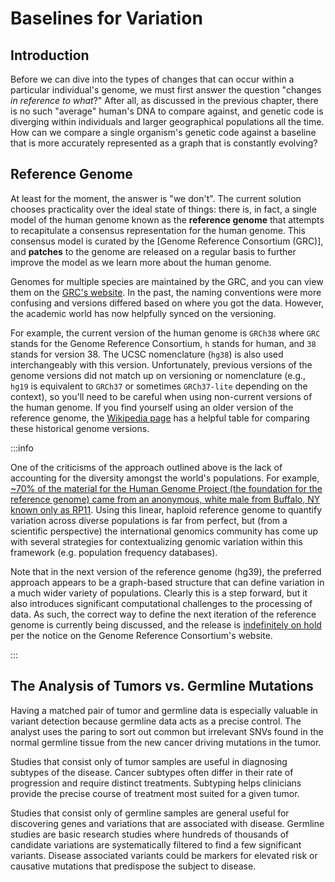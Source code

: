 # Baselines for Variation

## Introduction

Before we can dive into the types of changes that can occur within a particular
individual's genome, we must first answer the question "changes _in reference to what_?"
After all, as discussed in the previous chapter, there is no such "average" human's DNA
to compare against, and genetic code is diverging within individuals and larger
geographical populations all the time. How can we compare a single organism's genetic
code against a baseline that is more accurately represented as a graph that is
constantly evolving?

## Reference Genome 

At least for the moment, the answer is "we don't". The current solution chooses
practicality over the ideal state of things: there is, in fact, a single model of the
human genome known as the **reference genome** that attempts to recapitulate a consensus
representation for the human genome. This consensus model is curated by the [Genome
Reference Consortium (GRC)], and **patches** to the genome are released on a regular
basis to further improve the model as we learn more about the human genome.

Genomes for multiple species are maintained by the GRC, and you can view them on the
[GRC's website](https://www.ncbi.nlm.nih.gov/grc/data). In the past, the naming
conventions were more confusing and versions differed based on where you got the data.
However, the academic world has now helpfully synced on the versioning.

For example, the current version of the human genome is `GRCh38` where `GRC` stands for
the Genome Reference Consortium, `h` stands for human, and `38` stands for version 38.
The UCSC nomenclature (`hg38`) is also used interchangeably with this version.
Unfortunately, previous versions of the genome versions did not match up on versioning
or nomenclature (e.g., `hg19` is equivalent to `GRCh37` or sometimes `GRCh37-lite`
depending on the context), so you'll need to be careful when using non-current versions
of the human genome. If you find yourself using an older version of the reference
genome, the [Wikipedia page](https://en.wikipedia.org/wiki/Reference_genome) has a
helpful table for comparing these historical genome versions.

:::info

One of the criticisms of the approach outlined above is the lack of accounting for the
diversity amongst the world's populations. For example, [~70% of the material for the
Human Genome Project (the foundation for the reference genome) came from an anonymous,
white male from Buffalo, NY known only as RP11][rp11]. Using this linear, haploid
reference genome to quantify variation across diverse populations is far from perfect,
but (from a scientific perspective) the international genomics community has come up with
several strategies for contextualizing genomic variation within this framework (e.g.
population frequency databases).

Note that in the next version of the reference genome (hg39), the preferred approach
appears to be a graph-based structure that can define variation in a much wider variety
of populations. Clearly this is a step forward, but it also introduces significant
computational challenges to the processing of data. As such, the correct way to define
the next iteration of the reference genome is currently being discussed, and the release
is [indefinitely on hold](https://www.ncbi.nlm.nih.gov/grc) per the notice on the Genome
Reference Consortium's website.

:::

## The Analysis of Tumors vs. Germline Mutations

Having a matched pair of tumor and germline data is especially valuable in variant detection because germline data acts as a precise control. The analyst uses the paring to sort out common but irrelevant SNVs found in the normal germline tissue from the new cancer driving mutations in the tumor.

Studies that consist only of tumor samples are useful in diagnosing subtypes of the disease. Cancer subtypes often differ in their rate of progression and require distinct treatments. Subtyping helps clinicians provide the precise course of treatment most suited for a given tumor.

Studies that consist only of germline samples are general useful for discovering genes and variations that are associated with disease. Germline studies are basic research studies where hundreds of thousands of candidate variations are systematically filtered to find a few significant variants. Disease associated variants could be markers for elevated risk or causative mutations that predispose the subject to disease.


[rp11]: https://www.theatlantic.com/science/archive/2018/11/human-genome-300-million-missing-letters-dna/576481/
[Genome Reference Consortium]: https://www.ncbi.nlm.nih.gov/grc